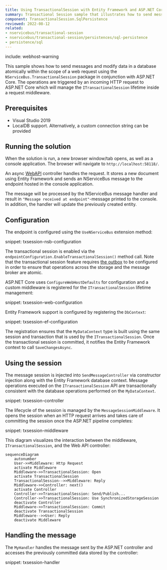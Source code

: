 ```yaml
---
title: Using TransactionalSession with Entity Framework and ASP.NET Core
summary: Transactional Session sample that illustrates how to send messages and modify data with Entity Framework in an atomic manner using ASP.NET Core.
component: TransactionalSession.SqlPersistence
reviewed: 2022-08-12
related:
- nservicebus/transactional-session
- nservicebus/transactional-session/persistences/sql-persistence
- persistence/sql
---
```


include: webhost-warning

This sample shows how to send messages and modify data in a database atomically within the scope of a web request using the `NServiceBus.TransactionalSession` package in conjunction with ASP.NET Core. The operations are triggered by an incoming HTTP request to ASP.NET Core which will manage the `ITransactionalSession` lifetime inside a request middleware.

## Prerequisites

- Visual Studio 2019
- LocalDB support. Alternatively, a custom connection string can be provided

## Running the solution

When the solution is run, a new browser window/tab opens, as well as a console application. The browser will navigate to `http://localhost:58118/`.

An async [WebAPI](https://dotnet.microsoft.com/apps/aspnet/apis) controller handles the request. It stores a new document using Entity Framework and sends an NServiceBus message to the endpoint hosted in the console application.

The message will be processed by the NServiceBus message handler and result in `"Message received at endpoint"`-message printed to the console. In addition, the handler will update the previously created entity.

## Configuration

The endpoint is configured using the `UseNServiceBus` extension method:

snippet: txsession-nsb-configuration

The transactional session is enabled via the `endpointConfiguration.EnableTransactionalSession()` method call. Note that the transactional session feature requires [the outbox](/nservicebus/outbox/) to be configured in order to ensure that operations across the storage and the message broker are atomic.

ASP.NET Core uses `ConfigureWebHostDefaults` for configuration and a custom middleware is registered for the `ITransactionalSession` lifetime management:

snippet: txsession-web-configuration

Entity Framework support is configured by registering the `DbContext`:

snippet: txsession-ef-configuration

The registration ensures that the `MyDataContext` type is built using the same session and transaction that is used by the `ITransactionalSession`. Once the transactional session is committed, it notifies the Entity Framework context to call `SaveChangesAsync`.

## Using the session

The message session is injected into `SendMessageController` via constructor injection along with the Entity Framework database context. Message operations executed on the `ITransactionalSession` API are transactionally consistent with the database operations performed on the `MyDataContext`.

snippet: txsession-controller

The lifecycle of the session is managed by the `MessageSessionMiddleware`. It opens the session when an HTTP request arrives and takes care of committing the session once the ASP.NET pipeline completes:

snippet: txsession-middleware

This diagram visualizes the interaction between the middleware, `ITransactionalSession`, and the Web API controller:

```mermaid
sequenceDiagram
    autonumber
    User->>Middleware: Http Request
    activate Middleware
    Middleware->>TransactionalSession: Open
    activate TransactionalSession
    TransactionalSession-->>Middleware: Reply
    Middleware->>Controller: next()
    activate Controller
    Controller->>TransactionalSession: Send/Publish...
    Controller->>TransactionalSession: Use SynchronizedStorageSession
    deactivate Controller
    Middleware->>TransactionalSession: Commit
    deactivate TransactionalSession
    Middleware-->>User: Reply
    deactivate Middleware
```

## Handling the message

The `MyHandler` handles the message sent by the ASP.NET controller and accesses the previously committed data stored by the controller:

snippet: txsession-handler
